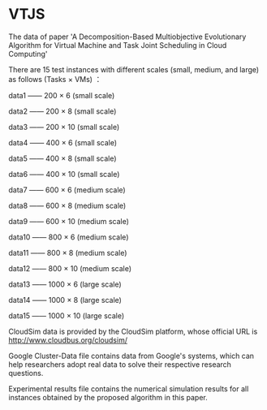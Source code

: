 # VTJS
The data of paper 'A Decomposition-Based Multiobjective Evolutionary Algorithm for Virtual Machine and Task Joint Scheduling in Cloud Computing'

There are 15 test instances with different scales (small, medium, and large) as follows (Tasks × VMs) ：

data1  —— 200 × 6  (small scale)

data2  —— 200 × 8  (small scale)

data3  —— 200 × 10  (small scale)

data4  —— 400 × 6  (small scale)

data5  —— 400 × 8  (small scale)

data6  —— 400 × 10  (small scale)

data7  —— 600 × 6 (medium scale)

data8  —— 600 × 8 (medium scale)

data9  —— 600 × 10 (medium scale)

data10 —— 800 × 6 (medium scale)

data11 —— 800 × 8 (medium scale)

data12 —— 800 × 10 (medium scale)

data13 —— 1000 × 6 (large scale)

data14 —— 1000 × 8 (large scale)

data15 —— 1000 × 10 (large scale)

CloudSim data is provided by the CloudSim platform, whose official URL is http://www.cloudbus.org/cloudsim/

Google Cluster-Data file contains data from Google's systems, which can help researchers adopt real data to solve their respective research questions.

Experimental results file contains the numerical simulation results for all instances obtained by the proposed algorithm in this paper. 
